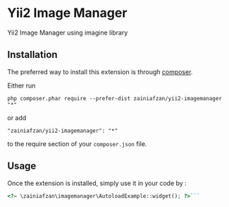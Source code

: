 Yii2 Image Manager
==================
Yii2 Image Manager using imagine library

Installation
------------

The preferred way to install this extension is through [composer](http://getcomposer.org/download/).

Either run

```
php composer.phar require --prefer-dist zainiafzan/yii2-imagemanager "*"
```

or add

```
"zainiafzan/yii2-imagemanager": "*"
```

to the require section of your `composer.json` file.


Usage
-----

Once the extension is installed, simply use it in your code by  :

```php
<?= \zainiafzan\imagemanager\AutoloadExample::widget(); ?>```